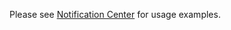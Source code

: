 Please see [Notification Center](http://localhost:6060/#/Notification%20Center) for usage examples.
